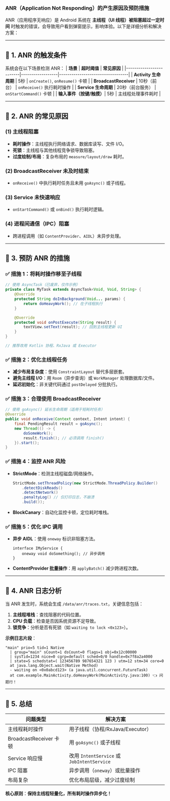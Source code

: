 ### **ANR（Application Not Responding）的产生原因及预防措施**

ANR（应用程序无响应）是 Android 系统在 **主线程（UI 线程）被阻塞超过一定时间** 时触发的错误，会导致用户看到弹窗提示，影响体验。以下是详细分析和解决方案：

---

## **📌 1. ANR 的触发条件**
系统会在以下场景检测 ANR：
| **场景**                | **超时阈值**      | **常见原因**                     |
|-------------------------|------------------|----------------------------------|
| **Activity 生命周期**   | 5秒              | `onCreate()`, `onResume()` 卡顿  |
| **BroadcastReceiver**   | 10秒（前台）      | `onReceive()` 执行耗时操作       |
| **Service 生命周期**    | 20秒（前台服务）  | `onStartCommand()` 卡顿          |
| **输入事件（按键/触摸）**| 5秒              | 主线程处理事件耗时               |

---

## **📌 2. ANR 的常见原因**
### **(1) 主线程阻塞**
- **耗时操作**：主线程执行网络请求、数据库读写、文件 I/O。
- **死锁**：主线程与其他线程竞争锁导致阻塞。
- **过度绘制/布局**：复杂布局的 `measure/layout/draw` 耗时。

### **(2) BroadcastReceiver 未及时结束**
- `onReceive()` 中执行耗时任务且未用 `goAsync()` 或子线程。

### **(3) Service 未快速响应**
- `onStartCommand()` 或 `onBind()` 执行耗时逻辑。

### **(4) 进程间通信（IPC）阻塞**
- 跨进程调用（如 `ContentProvider`、`AIDL`）未异步处理。

---

## **📌 3. 预防 ANR 的措施**
### **✅ 措施 1：将耗时操作移至子线程**
```java
// 使用 AsyncTask（已废弃，仅作示例）
private class MyTask extends AsyncTask<Void, Void, String> {
    @Override
    protected String doInBackground(Void... params) {
        return doHeavyWork(); // 在子线程执行
    }

    @Override
    protected void onPostExecute(String result) {
        textView.setText(result); // 回到主线程更新 UI
    }
}

// 推荐改用 Kotlin 协程、RxJava 或 Executor
```

### **✅ 措施 2：优化主线程任务**
- **减少布局复杂度**：使用 `ConstraintLayout` 替代多层嵌套。
- **避免主线程 I/O**：用 `Room`（异步查询）或 `WorkManager` 处理数据库/文件。
- **延迟初始化**：非关键代码通过 `postDelayed` 分批执行。

### **✅ 措施 3：合理使用 BroadcastReceiver**
```java
// 使用 goAsync() 延长生命周期（适用于短耗时任务）
@Override
public void onReceive(Context context, Intent intent) {
    final PendingResult result = goAsync();
    new Thread(() -> {
        doSomeWork();
        result.finish(); // 必须调用 finish()
    }).start();
}
```

### **✅ 措施 4：监控 ANR 风险**
- **StrictMode**：检测主线程磁盘/网络操作。
  ```java
  StrictMode.setThreadPolicy(new StrictMode.ThreadPolicy.Builder()
      .detectDiskReads()
      .detectNetwork()
      .penaltyLog() // 仅打印日志，不崩溃
      .build());
  ```
- **BlockCanary**：自动化监控卡顿，定位耗时堆栈。

### **✅ 措施 5：优化 IPC 调用**
- **异步 AIDL**：使用 `oneway` 标识非阻塞方法。
  ```aidl
  interface IMyService {
      oneway void doSomething(); // 异步调用
  }
  ```
- **ContentProvider 批量操作**：用 `applyBatch()` 减少跨进程次数。

---

## **📌 4. ANR 日志分析**
当 ANR 发生时，系统会生成 `/data/anr/traces.txt`，关键信息包括：
1. **主线程堆栈**：查找阻塞的代码位置。
2. **CPU 负载**：检查是否因系统资源不足导致。
3. **锁竞争**：分析是否有死锁（如 `waiting to lock <0x123>`）。

**示例日志片段**：
```
"main" prio=5 tid=1 Native
  | group="main" sCount=1 dsCount=0 flags=1 obj=0x12c00000
  | sysTid=1234 nice=0 cgrp=default sched=0/0 handle=0x7f8a2a4000
  | state=S schedstat=( 123456789 987654321 123 ) utm=12 stm=34 core=0
  at java.lang.Object.wait(Native Method)
  - waiting on <0x0abcd123> (a java.util.concurrent.FutureTask)
  at com.example.MainActivity.doHeavyWork(MainActivity.java:100) 👈 问题行！
```

---

## **📌 5. 总结**
| **问题类型**       | **解决方案**                              |
|--------------------|------------------------------------------|
| 主线程耗时操作      | 用子线程（协程/RxJava/Executor）          |
| BroadcastReceiver 卡顿 | 用 `goAsync()` 或子线程                  |
| Service 响应慢      | 改用 `IntentService` 或 `JobIntentService` |
| IPC 阻塞           | 异步调用（`oneway`）或批量操作            |
| 布局复杂           | 优化布局层级，减少过度绘制                |

**核心原则**：**保持主线程轻量化，所有耗时操作异步化！**